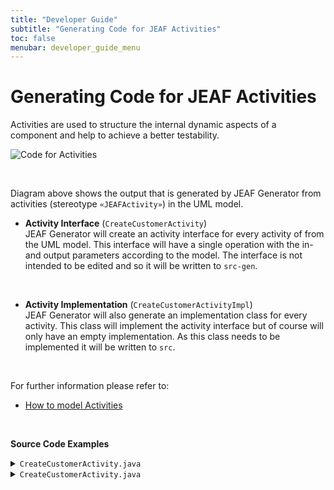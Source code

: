 ```yaml
---
title: "Developer Guide"
subtitle: "Generating Code for JEAF Activities"
toc: false
menubar: developer_guide_menu
---
```


# Generating Code for JEAF Activities

Activities are used to structure the internal dynamic aspects of a component and help to achieve a better testability.

![Code for Activities](/images/code_for_activities.png)

<br>

Diagram above shows the output that is generated by JEAF Generator from activities (stereotype `«JEAFActivity»`) in the UML model.<br>

- **Activity Interface** (`CreateCustomerActivity`)  
  JEAF Generator will create an activity interface for every activity of from the UML model. This interface will have a single operation with the in- and output parameters according to the model. The interface is not intended to be edited and so it will be written to `src-gen`.  

<br>

- **Activity Implementation** (`CreateCustomerActivityImpl`)  
  JEAF Generator will also generate an implementation class for every activity. This class will implement the activity interface but of course will only have an empty implementation. As this class needs to be implemented it will be written to `src`.

<br>

For further information please refer to:

- [How to model Activities](/uml-modeling-guide/how-tos/how-to-model-activities)

<br>

**Source Code Examples**
<details>
  <summary><code>CreateCustomerActivity.java</code></summary>
  <script src="https://emgithub.com/embed-v2.js?target=https%3A%2F%2Fgithub.com%2Fanaptecs%2Fjeaf-generator-samples%2Fblob%2Fmain%2Faccounting-activities-api%2Fsrc-gen%2Fmain%2Fjava%2Fcom%2Fanaptecs%2Fjeaf%2Faccounting%2Factivities%2FCreateCustomerActivity.java&style=base16%2Fatelier-forest-light&type=code&showBorder=on&showFileMeta=on&showFullPath=on&showCopy=on"></script>
</details>
<details>
  <summary><code>CreateCustomerActivity.java</code></summary>
  <script src="https://emgithub.com/embed-v2.js?target=https%3A%2F%2Fgithub.com%2Fanaptecs%2Fjeaf-generator-samples%2Fblob%2Fmain%2Faccounting-activities-impl%2Fsrc-gen%2Fmain%2Fjava%2Fcom%2Fanaptecs%2Fjeaf%2Faccounting%2Factivities%2FCreateCustomerActivityImpl.java&style=base16%2Fatelier-forest-light&type=code&showBorder=on&showFileMeta=on&showFullPath=on&showCopy=on"></script>
</details>


